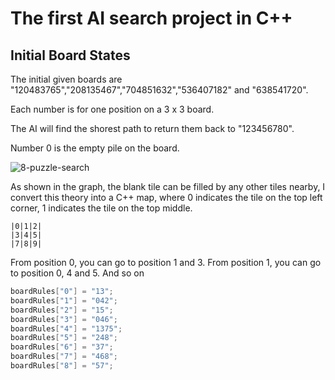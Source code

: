 # The first AI search project in C++

## Initial Board States

The initial given boards are "120483765","208135467","704851632","536407182" and "638541720".

Each number is for one position on a 3 x 3 board.

The AI will find the shorest path to return them back to "123456780".

Number 0 is the empty pile on the board.

![8-puzzle-search](https://github.com/James-Z-Zhang00/8-Puzzle-AI-Solver/assets/144994336/71708f6d-0b61-45e6-a516-0160495a5f49)

As shown in the graph, the blank tile can be filled by any other tiles nearby, I convert this theory into a C++ map, where 0 indicates the tile on the top left corner, 1 indicates the tile on the top middle.

```
|0|1|2|
|3|4|5|
|7|8|9|
```

From position 0, you can go to position 1 and 3.
From position 1, you can go to position 0, 4 and 5.
And so on

```cpp
boardRules["0"] = "13";
boardRules["1"] = "042";
boardRules["2"] = "15";
boardRules["3"] = "046";
boardRules["4"] = "1375";
boardRules["5"] = "248";
boardRules["6"] = "37";
boardRules["7"] = "468";
boardRules["8"] = "57";
```
